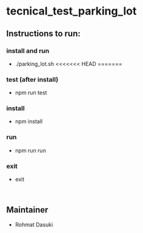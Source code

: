 # tecnical_test_parking_lot

## Instructions to run: 
### install and run
- ./parking_lot.sh
<<<<<<< HEAD
=======

### test (after install)
- npm run test

### install
- npm install

### run
- npm run run

### exit
- exit
<br/>

## Maintainer

- Rohmat Dasuki

